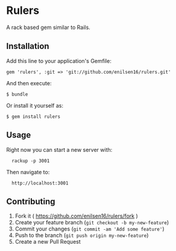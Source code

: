 # Rulers

A rack based gem similar to Rails.

## Installation

Add this line to your application's Gemfile:

    gem 'rulers', :git => 'git://github.com/enilsen16/rulers.git'

And then execute:

    $ bundle

Or install it yourself as:

    $ gem install rulers

## Usage

Right now you can start a new server with:

      rackup -p 3001

Then navigate to:

      http://localhost:3001

## Contributing

1. Fork it ( https://github.com/enilsen16/rulers/fork )
2. Create your feature branch (`git checkout -b my-new-feature`)
3. Commit your changes (`git commit -am 'Add some feature'`)
4. Push to the branch (`git push origin my-new-feature`)
5. Create a new Pull Request

